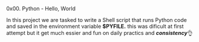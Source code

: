 0x00. Python - Hello, World

In this project we are tasked to write a Shell script that runs Python code and saved in the environment variable **$PYFILE.** this was dificult at first attempt but it get much essier and fun on daily practics and ***consistency***👌
